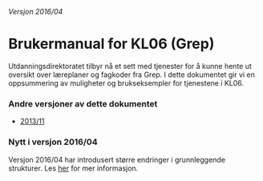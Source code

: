 *Versjon 2016/04*

# Brukermanual for KL06 (Grep)

Utdanningsdirektoratet tilbyr nå et sett med tjenester for å kunne hente ut oversikt over læreplaner og fagkoder fra Grep. I dette dokumentet gir vi en oppsummering av muligheter og brukseksempler for tjenestene i KL06.

### Andre versjoner av dette dokumentet
- [2013/11](https://kl06-doc.gitbooks.io/kl06-public/content/v/201311/)

### Nytt i versjon 2016/04

Versjon 2016/04 har introdusert større endringer i grunnleggende strukturer. Les [her](https://kl06-doc.gitbooks.io/kl06-public/content/endringer_201604.md) for mer informasjon.